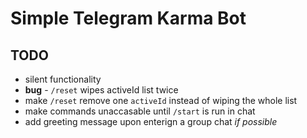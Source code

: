 # Simple Telegram Karma Bot
## TODO
- silent functionality
- **bug** - `/reset` wipes activeId list twice
- make `/reset` remove one `activeId` instead of wiping the whole list
- make commands unaccasable until `/start` is run in chat
- add greeting message upon enterign a group chat *if possible*